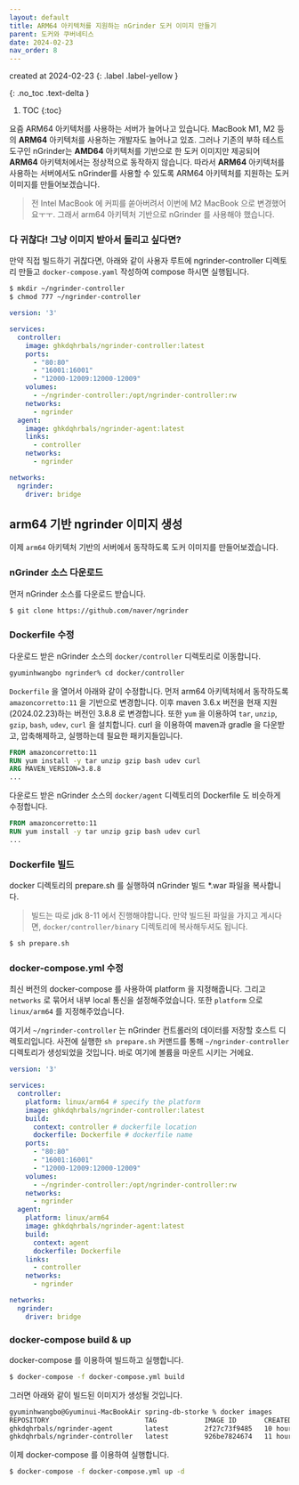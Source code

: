```yaml
---
layout: default
title: ARM64 아키텍처를 지원하는 nGrinder 도커 이미지 만들기
parent: 도커와 쿠버네티스
date: 2024-02-23
nav_order: 8
---
```


created at 2024-02-23
{: .label .label-yellow }

{: .no_toc .text-delta }

1. TOC
{:toc}



요즘 ARM64 아키텍처를 사용하는 서버가 늘어나고 있습니다. MacBook M1, M2 등의 **ARM64** 아키텍처를 사용하는 개발자도 늘어나고 있죠.
그러나 기존의 부하 테스트 도구인 nGrinder는 **AMD64** 아키텍처를 기반으로 한 도커 이미지만 제공되어 **ARM64** 아키텍처에서는 정상적으로 동작하지 않습니다.
따라서 **ARM64** 아키텍처를 사용하는 서버에서도 nGrinder를 사용할 수 있도록 ARM64 아키텍처를 지원하는 도커 이미지를 만들어보겠습니다.
> 전 Intel MacBook 에 커피를 쏟아버려서 이번에 M2 MacBook 으로 변경했어요ㅜㅜ. 그래서 arm64 아키텍처 기반으로 nGrinder 를 사용해야 했습니다.

### 다 귀찮다! 그냥 이미지 받아서 돌리고 싶다면?

만약 직접 빌드하기 귀찮다면, 아래와 같이 사용자 루트에 ngrinder-controller 디렉토리 만들고 `docker-compose.yaml` 작성하여 compose 하시면 실행됩니다.

```bash
$ mkdir ~/ngrinder-controller
$ chmod 777 ~/ngrinder-controller
```

```yaml
version: '3'

services:
  controller:
    image: ghkdqhrbals/ngrinder-controller:latest
    ports:
      - "80:80"
      - "16001:16001"
      - "12000-12009:12000-12009"
    volumes:
      - ~/ngrinder-controller:/opt/ngrinder-controller:rw
    networks:
      - ngrinder
  agent:
    image: ghkdqhrbals/ngrinder-agent:latest
    links:
      - controller
    networks:
      - ngrinder

networks:
  ngrinder:
    driver: bridge
```

## arm64 기반 ngrinder 이미지 생성
이제 `arm64` 아키텍처 기반의 서버에서 동작하도록 도커 이미지를 만들어보겠습니다.

### nGrinder 소스 다운로드

먼저 nGrinder 소스를 다운로드 받습니다.

```bash
$ git clone https://github.com/naver/ngrinder
```

### Dockerfile 수정

다운로드 받은 nGrinder 소스의 `docker/controller` 디렉토리로 이동합니다.

```bash
gyuminhwangbo ngrinder% cd docker/controller
```

`Dockerfile` 을 열어서 아래와 같이 수정합니다. 먼저 arm64 아키텍처에서 동작하도록 `amazoncorretto:11` 을 기반으로 변경합니다.
이후 maven 3.6.x 버전을 현재 지원(2024.02.23)하는 버전인 3.8.8 로 변경합니다.
또한 `yum` 을 이용하여 `tar`, `unzip`, `gzip`, `bash`, `udev`, `curl` 을 설치합니다.
curl 을 이용하여 maven과 gradle 을 다운받고, 압축해제하고, 실행하는데 필요한 패키지들입니다.

```Dockerfile
FROM amazoncorretto:11
RUN yum install -y tar unzip gzip bash udev curl
ARG MAVEN_VERSION=3.8.8
...
```

다운로드 받은 nGrinder 소스의 `docker/agent` 디렉토리의 Dockerfile 도 비슷하게 수정합니다.

```Dockerfile
FROM amazoncorretto:11
RUN yum install -y tar unzip gzip bash udev curl
...
```

### Dockerfile 빌드

docker 디렉토리의 prepare.sh 를 실행하여 nGrinder 빌드 *.war 파일을 복사합니다.
> 빌드는 따로 jdk 8-11 에서 진행해야합니다. 만약 빌드된 파일을 가지고 계시다면, `docker/controller/binary` 디렉토리에 복사해두셔도 됩니다.

```bash
$ sh prepare.sh
```

### docker-compose.yml 수정

최신 버전의 docker-compose 를 사용하여 platform 을 지정해줍니다.
그리고 `networks` 로 묶어서 내부 local 통신을 설정해주었습니다.
또한 `platform` 으로 `linux/arm64` 를 지정해주었습니다.

여기서 `~/ngrinder-controller` 는 nGrinder 컨트롤러의 데이터를 저장할 호스트 디렉토리입니다.
사전에 실행한 `sh prepare.sh` 커맨드를 통해 `~/ngrinder-controller` 디렉토리가 생성되었을 것입니다. 바로 여기에 볼륨을 마운트 시키는 거에요.

```yaml
version: '3'

services:
  controller:
    platform: linux/arm64 # specify the platform
    image: ghkdqhrbals/ngrinder-controller:latest
    build:
      context: controller # dockerfile location
      dockerfile: Dockerfile # dockerfile name
    ports:
      - "80:80"
      - "16001:16001"
      - "12000-12009:12000-12009"
    volumes:
      - ~/ngrinder-controller:/opt/ngrinder-controller:rw
    networks:
      - ngrinder
  agent:
    platform: linux/arm64
    image: ghkdqhrbals/ngrinder-agent:latest
    build:
      context: agent
      dockerfile: Dockerfile
    links:
      - controller
    networks:
      - ngrinder

networks:
  ngrinder:
    driver: bridge
```

### docker-compose build & up

docker-compose 를 이용하여 빌드하고 실행합니다.

```bash
$ docker-compose -f docker-compose.yml build
```

그러면 아래와 같이 빌드된 이미지가 생성될 것입니다.

```bash
gyuminhwangbo@Gyuminui-MacBookAir spring-db-storke % docker images
REPOSITORY                        TAG            IMAGE ID       CREATED         SIZE
ghkdqhrbals/ngrinder-agent        latest         2f27c73f9485   10 hours ago    853MB
ghkdqhrbals/ngrinder-controller   latest         926be7824674   11 hours ago    1.13GB
```

이제 docker-compose 를 이용하여 실행합니다.

```bash
$ docker-compose -f docker-compose.yml up -d
```





